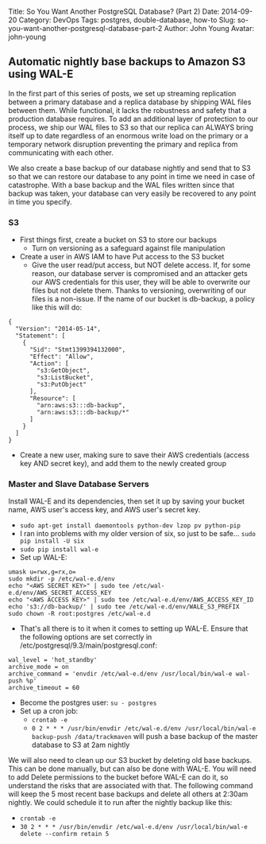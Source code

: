 Title: So You Want Another PostgreSQL Database? (Part 2)
Date: 2014-09-20
Category: DevOps
Tags: postgres, double-database, how-to
Slug: so-you-want-another-postgresql-database-part-2
Author: John Young
Avatar: john-young

## Automatic nightly base backups to Amazon S3 using WAL-E

In the first part of this series of posts, we set up streaming replication between a primary database and a replica database by shipping WAL files between them. While functional, it lacks the robustness and safety that a production database requires. To add an additional layer of protection to our process, we ship our WAL files to S3 so that our replica can ALWAYS bring itself up to date regardless of an enormous write load on the primary or a temporary network disruption preventing the primary and replica from communicating with each other. 

We also create a base backup of our database nightly and send that to S3 so that we can restore our database to any point in time we need in case of catastrophe. With a base backup and the WAL files written since that backup was taken, your database can very easily be recovered to any point in time you specify.

### S3

* First things first, create a bucket on S3 to store our backups
  * Turn on versioning as a safeguard against file manipulation
* Create a user in AWS IAM to have Put access to the S3 bucket
  * Give the user read/put access, but NOT delete access. If, for some reason, our database server is compromised and an attacker gets our AWS credentials for this user, they will be able to overwrite our files but not delete them. Thanks to versioning, overwriting of our files is a non-issue. If the name of our bucket is db-backup, a policy like this will do:

```
{
  "Version": "2014-05-14",
  "Statement": [
    {
      "Sid": "Stmt1399394132000",
      "Effect": "Allow",
      "Action": [
        "s3:GetObject",
        "s3:ListBucket",
        "s3:PutObject"
      ],
      "Resource": [
        "arn:aws:s3:::db-backup",
        "arn:aws:s3:::db-backup/*"
      ]
    }
  ]
}
```

* Create a new user, making sure to save their AWS credentials (access key AND secret key), and add them to the newly created group

### Master and Slave Database Servers

Install WAL-E and its dependencies, then set it up by saving your bucket name, AWS user's access key, and AWS user's secret key.

* `sudo apt-get install daemontools python-dev lzop pv python-pip`
* I ran into problems with my older version of six, so just to be safe... `sudo pip install -U six`
* `sudo pip install wal-e`
* Set up WAL-E:

```
umask u=rwx,g=rx,o=
sudo mkdir -p /etc/wal-e.d/env
echo "<AWS SECRET KEY>" | sudo tee /etc/wal-e.d/env/AWS_SECRET_ACCESS_KEY
echo "<AWS ACCESS KEY>" | sudo tee /etc/wal-e.d/env/AWS_ACCESS_KEY_ID
echo 's3://db-backup/' | sudo tee /etc/wal-e.d/env/WALE_S3_PREFIX
sudo chown -R root:postgres /etc/wal-e.d
```

* That's all there is to it when it comes to setting up WAL-E. Ensure that the following options are set correctly in /etc/postgresql/9.3/main/postgresql.conf:

```
wal_level = 'hot_standby'
archive_mode = on
archive_command = 'envdir /etc/wal-e.d/env /usr/local/bin/wal-e wal-push %p'
archive_timeout = 60
```

* Become the postgres user: `su - postgres`
* Set up a cron job: 
  * `crontab -e`
  * `0 2 * * * /usr/bin/envdir /etc/wal-e.d/env /usr/local/bin/wal-e backup-push /data/trackmaven` will push a base backup of the master database to S3 at 2am nightly

We will also need to clean up our S3 bucket by deleting old base backups. This can be done manually, but can also be done with WAL-E. You will need to add Delete permissions to the bucket before WAL-E can do it, so understand the risks that are associated with that. The following command will keep the 5 most recent base backups and delete all others at 2:30am nightly. We could schedule it to run after the nightly backup like this:

  * `crontab -e`
  * `30 2 * * * /usr/bin/envdir /etc/wal-e.d/env /usr/local/bin/wal-e delete --confirm retain 5`
